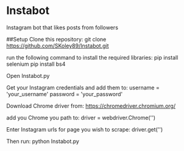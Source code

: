 # Instabot
Instagram bot that likes posts from followers

##Setup Clone this repository:
git clone https://github.com/SKoley89/Instabot.git

run the following command to install the required libraries:
pip install selenium
pip install bs4

Open Instabot.py

Get your Instagram credentials and add them to:
username = 'your_username'
password = 'your_password'

Download Chrome driver from:
https://chromedriver.chromium.org/

add you Chrome you path to:
driver = webdriver.Chrome('')

Enter Instagram urls for page you wish to scrape:
driver.get('')

Then run:
python Instabot.py

